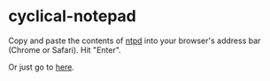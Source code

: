 cyclical-notepad
================

Copy and paste the contents of [ntpd](ntpd) into your browser's address bar (Chrome or Safari). Hit "Enter".

Or just go to [here](http://htmlpreview.github.com/?https://github.com/briznad/cyclical-notepad/blob/master/ntpdGo.html).
